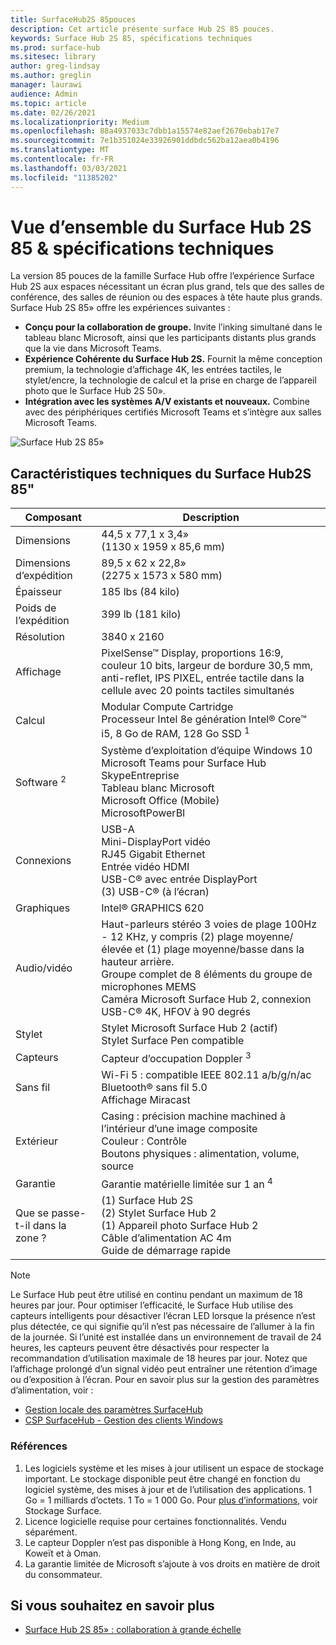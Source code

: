 ```yaml
---
title: SurfaceHub2S 85pouces
description: Cet article présente surface Hub 2S 85 pouces.
keywords: Surface Hub 2S 85, spécifications techniques
ms.prod: surface-hub
ms.sitesec: library
author: greg-lindsay
ms.author: greglin
manager: laurawi
audience: Admin
ms.topic: article
ms.date: 02/26/2021
ms.localizationpriority: Medium
ms.openlocfilehash: 88a4937033c7dbb1a15574e82aef2670ebab17e7
ms.sourcegitcommit: 7e1b351024e33926901ddbdc562ba12aea0b4196
ms.translationtype: MT
ms.contentlocale: fr-FR
ms.lasthandoff: 03/03/2021
ms.locfileid: "11385202"
---
```

# <a name="surface-hub-2s-85-overview--tech-specs"></a>Vue d’ensemble du Surface Hub 2S 85 & spécifications techniques

La version 85 pouces de la famille Surface Hub offre l’expérience Surface Hub 2S aux espaces nécessitant un écran plus grand, tels que des salles de conférence, des salles de réunion ou des espaces à tête haute plus grands. Surface Hub 2S 85» offre les expériences suivantes :

- **Conçu pour la collaboration de groupe.** Invite l’inking simultané dans le tableau blanc Microsoft, ainsi que les participants distants plus grands que la vie dans Microsoft Teams.
- **Expérience Cohérente du Surface Hub 2S.** Fournit la même conception premium, la technologie d’affichage 4K, les entrées tactiles, le stylet/encre, la technologie de calcul et la prise en charge de l’appareil photo que le Surface Hub 2S 50».
- **Intégration avec les systèmes A/V existants et nouveaux.** Combine avec des périphériques certifiés Microsoft Teams et s’intègre aux salles Microsoft Teams.

![Surface Hub 2S 85»](images/hub-2s-85.png)

## <a name="surface-hub-2s-85-tech-specs"></a>Caractéristiques techniques du Surface Hub2S 85"

| Composant    | Description                                                                                                                                                                                                                                         |
| ----------------- | --------------------------------------------------------------------------------------------------------------------------------------------------------------------------------------------------------------------------------------------------------- |
| Dimensions        | 44,5 x 77,1 x 3,4»<br>(1130 x 1959 x 85,6 mm)                                                                                                                                                                                                        |
| Dimensions d’expédition        | 89,5 x 62 x 22,8»<br>(2275 x 1573 x 580 mm)                                                                                                                                                                                                        |
| Épaisseur            | 185 lbs (84 kilo)                                                                                                                                                                                                                                            |
| Poids de l’expédition            | 399 lb (181 kilo)                                                                                                                                                                                                                                            |
| Résolution        | 3840 x 2160                                                                                                                                                                                                                                               |
| Affichage           | PixelSense™ Display, proportions 16:9, couleur 10 bits, largeur de bordure 30,5 mm, anti-reflet, IPS PIXEL, entrée tactile dans la cellule avec 20 points tactiles simultanés                                                                                                           |
| Calcul           | Modular Compute Cartridge<br>Processeur Intel 8e génération Intel® Core™ i5, 8 Go de RAM, 128 Go SSD <sup> 1</sup>                                                                                                                                                      |
| Software <sup> 2</sup>         | Système d’exploitation d’équipe Windows 10<br>Microsoft Teams pour Surface Hub<br>SkypeEntreprise<br>Tableau blanc Microsoft<br>Microsoft Office (Mobile)<br>MicrosoftPowerBI                                                                                                   |
| Connexions       | USB-A<br>Mini-DisplayPort vidéo<br>RJ45 Gigabit Ethernet<br>Entrée vidéo HDMI<br>USB-C® avec entrée DisplayPort<br>(3) USB-C® (à l’écran)                                                                                                           |
| Graphiques          | Intel® GRAPHICS 620                                                                                                                                                                                                                                   |
| Audio/vidéo       | Haut-parleurs stéréo 3 voies de plage 100Hz - 12 KHz, y compris (2) plage moyenne/élevée et (1) plage moyenne/basse dans la hauteur arrière. <br>Groupe complet de 8 éléments du groupe de microphones MEMS<br>Caméra Microsoft Surface Hub 2, connexion USB-C® 4K, HFOV à 90 degrés |
| Stylet               | Stylet Microsoft Surface Hub 2 (actif)<br>Stylet Surface Pen compatible                                                                                                                                                                                       |
| Capteurs           | Capteur d’occupation Doppler <sup> 3</sup>                                                                                                                                                                                                                                 |
| Sans fil          | Wi-Fi 5 : compatible IEEE 802.11 a/b/g/n/ac<br>Bluetooth® sans fil 5.0<br>Affichage Miracast                                                                                                                                                      |
| Extérieur          | Casing : précision machine machined à l’intérieur d’une image composite<br>Couleur : Contrôle<br>Boutons physiques : alimentation, volume, source                                                                                                                            |
| Garantie         | Garantie matérielle limitée sur 1 an <sup> 4</sup>                                                                                                                                                                                                                          |
| Que se passe-t-il dans la zone ? | (1) Surface Hub 2S<br>(2) Stylet Surface Hub 2<br>(1) Appareil photo Surface Hub 2<br>Câble d’alimentation AC 4m<br>Guide de démarrage rapide                                                                                                                                         |

> [!NOTE]
> Le Surface Hub peut être utilisé en continu pendant un maximum de 18 heures par jour. Pour optimiser l’efficacité, le Surface Hub utilise des capteurs intelligents pour désactiver l’écran LED lorsque la présence n’est plus détectée, ce qui signifie qu’il n’est pas nécessaire de l’allumer à la fin de la journée. Si l’unité est installée dans un environnement de travail de 24 heures, les capteurs peuvent être désactivés pour respecter la recommandation d’utilisation maximale de 18 heures par jour. Notez que l’affichage prolongé d’un signal vidéo peut entraîner une rétention d’image ou d’exposition à l’écran. Pour en savoir plus sur la gestion des paramètres d’alimentation, voir :
>
> - [Gestion locale des paramètres SurfaceHub](local-management-surface-hub-settings.md)
> - [CSP SurfaceHub - Gestion des clients Windows](https://docs.microsoft.com/windows/client-management/mdm/surfacehub-csp)

### <a name="references"></a>Références

1. Les logiciels système et les mises à jour utilisent un espace de stockage important. Le stockage disponible peut être changé en fonction du logiciel système, des mises à jour et de l’utilisation des applications. 1 Go = 1 milliards d’octets. 1 To = 1 000 Go. Pour [plus d’informations,](https://www.surface.com/storage) voir Stockage Surface.
2. Licence logicielle requise pour certaines fonctionnalités. Vendu séparément.
3. Le capteur Doppler n’est pas disponible à Hong Kong, en Inde, au Koweït et à Oman.
4. La garantie limitée de Microsoft s’ajoute à vos droits en matière de droit du consommateur. 

## <a name="learn-more"></a>Si vous souhaitez en savoir plus

- [Surface Hub 2S 85» : collaboration à grande échelle](https://techcommunity.microsoft.com/t5/surface-it-pro-blog/surface-hub-2s-85-quot-collaboration-at-a-massive-scale/ba-p/1669717)
